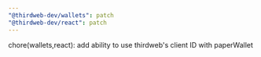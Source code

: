 ```yaml
---
"@thirdweb-dev/wallets": patch
"@thirdweb-dev/react": patch
---
```


chore(wallets,react): add ability to use thirdweb's client ID with paperWallet
